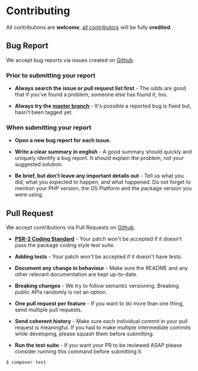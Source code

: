 # Contributing

All contributions are **welcome**, [all contributors](https://github.com/distortedfusion/blade-colors/graphs/contributors) will be fully **credited**.

## Bug Report

We accept bug reports via issues created on [Github](https://github.com/distortedfusion/blade-colors/issues).

### Prior to submitting your report

- **Always search the issue or pull request list first** - The odds are good that if you've found a problem, someone else has found it, too.

- **Always try the [master branch](https://github.com/distortedfusion/blade-colors)** - It's possible a reported bug is fixed but, hasn't been tagged yet.

### When submitting your report

- **Open a new bug report for each issue.**

- **Write a clear summary in english** - A good summary should quickly and uniquely identify a bug report. It should explain the problem, not your suggested solution.

- **Be brief, but don't leave any important details out** - Tell us what you did, what you expected to happen, and what happened. Do not forget to mention your PHP version, the OS Platform and the package version you were using.

## Pull Request

We accept contributions via Pull Requests on [Github](https://github.com/distortedfusion/blade-colors/pull).

- **[PSR-2 Coding Standard](https://www.php-fig.org/psr/psr-2/)** - Your patch won't be accepted if it doesn't pass the package coding style test suite.

- **Adding tests** - Your patch won't be accepted if it doesn't have tests.

- **Document any change in behaviour** - Make sure the README and any other relevant documentation are kept up-to-date.

- **Breaking changes** - We try to follow semantic versioning. Breaking public APIs randomly is not an option.

- **One pull request per feature** - If you want to do more than one thing, send multiple pull requests.

- **Send coherent history** - Make sure each individual commit in your pull request is meaningful. If you had to make multiple intermediate commits while developing, please squash them before submitting.

- **Run the test suite** - If you want your PR to be reviewed ASAP please consider running this command before submitting it.

``` bash
$ composer test
```
